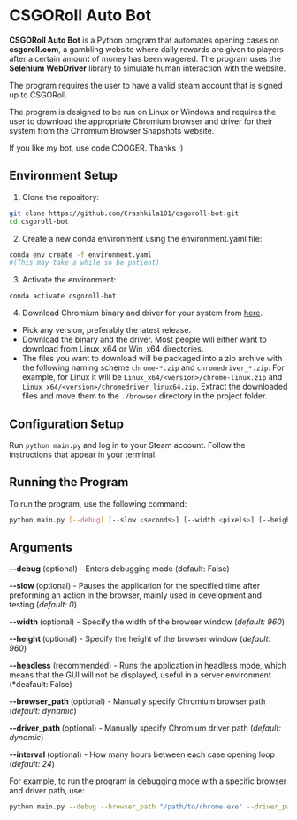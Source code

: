 # CSGORoll Auto Bot
**CSGORoll Auto Bot** is a Python program that automates opening cases on **csgoroll.com**, a gambling website where daily rewards are given to players after a certain amount of money has been wagered. The program uses the **Selenium WebDriver** library to simulate human interaction with the website.

The program requires the user to have a valid steam account that is signed up to CSGORoll.

The program is designed to be run on Linux or Windows and requires the user to download the appropriate Chromium browser and driver for their system from the Chromium Browser Snapshots website.

If you like my bot, use code COOGER. Thanks ;)
## Environment Setup

1. Clone the repository:

```bash
git clone https://github.com/Crashkila101/csgoroll-bot.git
cd csgoroll-bot
```

2. Create a new conda environment using the environment.yaml file:
```bash
conda env create -f environment.yaml
#(This may take a while so be patient)
```


3. Activate the environment:
```bash
conda activate csgoroll-bot
```

4. Download Chromium binary and driver for your system from [here](https://commondatastorage.googleapis.com/chromium-browser-snapshots/index.html).

- Pick any version, preferably the latest release.
- Download the binary and the driver. Most people will either want to download from Linux_x64 or Win_x64 directories.
- The files you want to download will be packaged into a zip archive with the following naming scheme `chrome-*.zip` and `chromedriver_*.zip`. For example, for Linux it will be `Linux_x64/<version>/chrome-linux.zip` and `Linux_x64/<version>/chromedriver_linux64.zip`.
Extract the downloaded files and move them to the `./browser` directory in the project folder.

## Configuration Setup

Run `python main.py` and log in to your Steam account. Follow the instructions that appear in your terminal.

## Running the Program

To run the program, use the following command:

```bash
python main.py [--debug] [--slow <seconds>] [--width <pixels>] [--height <pixels>] [--headless] [--browser_path <path>] [--driver_path <path>] [--interval <hours>]
```

## Arguments

**--debug** (optional) - Enters debugging mode (default: False)

**--slow <seconds>** (optional) - Pauses the application for the specified time after preforming an action in the browser, mainly used in development and testing (*default: 0*)

**--width <pixels>** (optional) - Specify the width of the browser window (*default: 960*)

**--height <pixels>** (optional) - Specify the height of the browser window (*default: 960*)

**--headless** (recommended) - Runs the application in headless mode, which means that the GUI will not be displayed, useful in a server environment (*deafault: False)

**--browser_path <path>** (optional) - Manually specify Chromium browser path (*default: dynamic*)

**--driver_path <path>** (optional) - Manually specify Chromium driver path (*default: dynamic*)

**--interval <hours>** (optional) - How many hours between each case opening loop (*default: 24*)

For example, to run the program in debugging mode with a specific browser and driver path, use:

```bash
python main.py --debug --browser_path "/path/to/chrome.exe" --driver_path "/path/to/chromedriver"
```